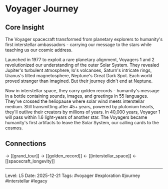 # Voyager Journey

## Core Insight
The Voyager spacecraft transformed from planetary explorers to humanity's first interstellar ambassadors - carrying our message to the stars while teaching us our cosmic address.

Launched in 1977 to exploit a rare planetary alignment, Voyagers 1 and 2 revolutionized our understanding of the outer Solar System. They revealed Jupiter's turbulent atmosphere, Io's volcanoes, Saturn's intricate rings, Uranus's tilted magnetosphere, Neptune's Great Dark Spot. Each world proved stranger than imagined. But their journey didn't end at Neptune.

Now in interstellar space, they carry golden records - humanity's message in a bottle containing sounds, images, and greetings in 55 languages. They've crossed the heliopause where solar wind meets interstellar medium. Still transmitting after 45+ years, powered by plutonium hearts, they'll outlive their creators by millions of years. In 40,000 years, Voyager 1 will pass within 1.6 light-years of another star. The Voyagers became humanity's first artifacts to leave the Solar System, our calling cards to the cosmos.

## Connections
→ [[grand_tour]]
→ [[golden_record]]
← [[interstellar_space]]
← [[spacecraft_longevity]]

---
Level: L5
Date: 2025-12-21
Tags: #voyager #exploration #journey #interstellar #legacy
